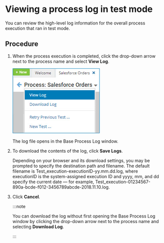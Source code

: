 # Viewing a process log in test mode

<head>
  <meta name="guidename" content="Integration"/>
  <meta name="context" content="GUID-1ff9f55d-efda-4c28-a797-73c11acda151"/>
</head>


You can review the high-level log information for the overall process execution that ran in test mode.

## Procedure

1.  When the process execution is completed, click the drop-down arrow next to the process name and select **View Log**.

    ![View Log option in test mode.](../Images/build-mn-view-process-log-in-test-mode.jpg)

    The log file opens in the Base Process Log window.

2.  To download the contents of the log, click **Save Logs**.

    Depending on your browser and its download settings, you may be prompted to specify the destination path and filename. The default filename is Test\_execution-executionID-yy.mm.dd.log, where executionID is the system-assigned execution ID and yyyy, mm, and dd specify the current date — for example, Test\_execution-01234567-890a-bcde-f012-3456789abcde-2018.11.10.log.

3.  Click **Cancel**.

    :::note

    You can download the log without first opening the Base Process Log window by clicking the drop-down arrow next to the process name and selecting **Download Log**.

    :::